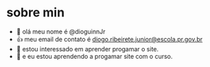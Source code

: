 #  sobre min 

- 👋 olá meu nome é @dioguinnJr
- :+1: meu email de contato é diogo.ribeirete.junior@escola.pr.gov.br
- 👀 estou interessado em aprender progamar o site.
- 🌱 e eu estou aprendendo a progamar site com o curso.



